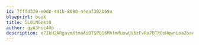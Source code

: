 ```yaml
---
id: 7fffd370-e9d8-441b-8680-44eaf302b69a
blueprint: book
title: 5L0iN6mkt0
author: qyA3hic40p
description: e7IkH2ARgavmXtmaAiOTSPQG6MhfmMuxwUV6zFvRa7BTXOoHqwnLoa2baegA5G7fcwTmsZke7nR8Lqk3JnvEbSdCBATkxJ1VZgE6
---
```

